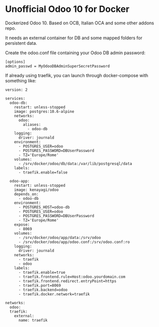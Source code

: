 # Unofficial Odoo 10 for Docker

Dockerized Odoo 10.
Based on OCB, Italian OCA and some other addons repo.

It needs an external container for DB and some mapped folders for persistent data.

Create the odoo.conf file containing your Odoo DB admin password:

```
[options]
admin_passwd = MyOdooDBAdminSuperSecretPassword
```


If already using traefik, you can launch through docker-compose with something like:
```
version: 2

services:
  odoo-db:
    restart: unless-stopped
    image: postgres:10.6-alpine
    networks:
      odoo:
        aliases:
          - odoo-db
    logging:
      driver: journald
    environment:
      - POSTGRES_USER=odoo
      - POSTGRES_PASSWORD=DBUserPassword
      - TZ='Europe/Rome'
    volumes:
      - /srv/docker/odoo/db/data:/var/lib/postgresql/data
    labels:
      - traefik.enable=false

  odoo-app:
    restart: unless-stopped
    image: kenayagi/odoo
    depends_on:
      - odoo-db
    environment:
      - POSTGRES_HOST=odoo-db
      - POSTGRES_USER=odoo
      - POSTGRES_PASSWORD=DBUserPassword
      - TZ='Europe/Rome'
    expose:
      - 8069
    volumes:
      - /srv/docker/odoo/app/data:/srv/odoo
      - /srv/docker/odoo/app/odoo.conf:/srv/odoo.conf:ro
    logging:
      driver: journald
    networks:
      - traefik
      - odoo
    labels:
      - traefik.enable=true
      - traefik.frontend.rule=Host:odoo.yourdomain.com
      - traefik.frontend.redirect.entryPoint=https
      - traefik.port=8069
      - traefik.backend=odoo
      - traefik.docker.network=traefik
      
networks:
  odoo:
  traefik:
    external:
      name: traefik
```
